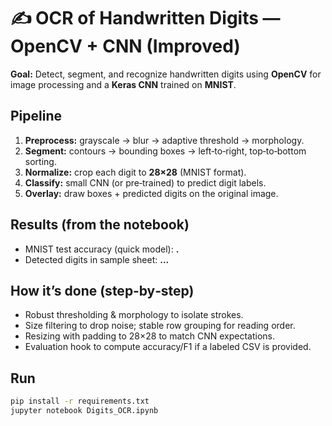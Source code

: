 # ✍️ OCR of Handwritten Digits — OpenCV + CNN (Improved)

**Goal:** Detect, segment, and recognize handwritten digits using **OpenCV** for image processing and a **Keras CNN** trained on **MNIST**.

## Pipeline
1. **Preprocess:** grayscale → blur → adaptive threshold → morphology.
2. **Segment:** contours → bounding boxes → left‑to‑right, top‑to‑bottom sorting.
3. **Normalize:** crop each digit to **28×28** (MNIST format).
4. **Classify:** small CNN (or pre‑trained) to predict digit labels.
5. **Overlay:** draw boxes + predicted digits on the original image.

## Results (from the notebook)
- MNIST test accuracy (quick model): **.**
- Detected digits in sample sheet: **...**

## How it’s done (step‑by‑step)
- Robust thresholding & morphology to isolate strokes.
- Size filtering to drop noise; stable row grouping for reading order.
- Resizing with padding to 28×28 to match CNN expectations.
- Evaluation hook to compute accuracy/F1 if a labeled CSV is provided.

## Run
```bash
pip install -r requirements.txt
jupyter notebook Digits_OCR.ipynb
```
